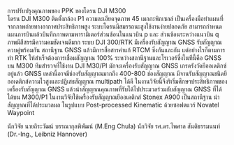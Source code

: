 การปรับปรุงคุณภาพของ PPK ของโดรน DJI M300<br/>
    โดรน DJI M300 ติดตั้งกล้อง P1 ความละเอียดจุดภาพ 45 เมกกะพิกเซลล์ เป็นเครื่องมือทำแผนที่จากภาพถ่ายทางอากาศประสิทธิภาพสูง
ระบบโดรนมีสมรรถนะสูงใช้งานง่ายปลอดภัย สามารถกำหนดแผนการบินแล้วบินทึกภาพตามพารามิเตอร์ส่วนซ้อนในแนวบิน p และ 
ส่วนซ้อนระหว่างแนวบิน q ภาพมีสีสรรมีความคมชัดเจนดีมาก
ระบบ DJI 300/RTK มีเครื่องรับสัญญาณ GNSS รับสัญญาณควบคู่พร้อมกัน สถานีฐาน GNSS แล้วมีการสื่อสารค่าแก้ RTCM ซึ่งกันและกัน
แต่อย่างไรก็ตามการทำ RTK ให้สำเร็จต้องการเชื่อมสัญญาณ 100% ระหว่างสถานีฐานและโรเวอร์ซี่งในทีนี้คือ GNSS บน M300
ทีมสำรวจที่ใช้งาน DJI M30/PI มักจะเครื่องรับสัญญาณ GNSS เกรดรังวัดยีออเดติกซ์อยู่แล้ว GNSS เหล่านี้อาจมีช่องรับสัญญาณมากถึง 
400-800 ช่องสัญญาณ มีจานรับสัญญาณชนิดยีออเดติกส์ความไวสูงและปฏิเสธสัญญาณ multipath ได้ดี
ในงานวิจัยนี้จึงริเริ่มศึกษาประสิทธิภาพของ เครื่องรับสัญญาณ GNSS แล้วนำสัญญาณคุณภาพที่รับได้ไปประมวลร่วมกับสัญญาณ GNSS 
    ที่ได้ได้บน M300/P1 ในงานวิจัยใช้เครื่องรับสัญญาณยีออเดติกส์ Stonex A900 เป็นสถานีฐาน นำสัญญาณที่ได้ประมวลผล
   ในรูปแบบ Post-processed Kinematic ด้วยซอฟตแวร์ Novatel Waypoint



นักวิจัย นายถิระวัฒน์ บรรณากุลพิพัฒน์ (M.Eng Chula)
นักวิจัย รศ.ดร.ไพศาล สันติธรรมนนท์ (Dr.-Ing., Leibniz Hannover)
